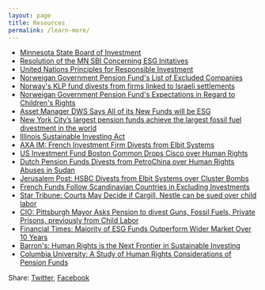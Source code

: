 ```yaml
---
layout: page
title: Resources
permalink: /learn-more/
---
```

- [Minnesota State Board of Investment](https://mn.gov/sbi/ "MN SBI Website")
- [Resolution of the MN SBI Concerning ESG Initatives](https://mn.gov/sbi/documents/MSBI%20Resolution%20on%20ESG%20-%20February%2026%202020.pdf "Resolution of the Minnesota State Board of Investment Concerning Environmental, Social, and Governance Initiatives")
- [United Nations Principles for Responsible Investment](https://www.unpri.org/pri/about-the-pri "UN Principles for Responsible Investment")
- [Norweigan Government Pension Fund's List of Excluded Companies](https://www.nbim.no/en/the-fund/responsible-investment/exclusion-of-companies/ "Norweigan Government Pension Fund's List of Excluded Companies")
- [Norway's KLP fund divests from firms linked to Israeli settlements](https://www.aljazeera.com/news/2021/7/5/norway-klp-fund-divests-from-firms-linked-to-israeli-settlements)
- [Norweigan Government Pension Fund's Expectations in Regard to Children's Rights](https://www.nbim.no/en/the-fund/responsible-investment/principles/expectations-to-companies/childrens-rights/ "Norweigan Government Pension Fund's Expectations to Companies in Regard to Children's Rights")
- [Asset Manager DWS Says All of its New Funds will be ESG](https://www.barrons.com/articles/asset-manager-dws-says-all-of-its-new-funds-this-year-will-be-esg-51612226370?st=jly9jsuscmhw7dz "Asset Manager DWS Says All of its New Funds will be ESG")
- [New York City’s largest pension funds achieve the largest fossil fuel divestment in the world](https://comptroller.nyc.gov/newsroom/mayor-de-blasio-comptroller-stringer-and-trustees-announce-estimated-4-billion-divestment-from-fossil-fuels/ "New York City’s largest pension funds achieve the largest fossil fuel divestment in the world")
- [Illinois Sustainable Investing Act](https://illinoistreasurer.gov/Local_Governments/Sustainable_Investing_Act "Illinois Local Government Sustainable Investing Act")
- [AXA IM: French Investment Firm Divests from Elbit Systems](https://www.business-humanrights.org/en/latest-news/french-investment-firm-axa-partially-divests-from-israeli-arms-manufacturer-elbit-systems/ "AXA IM Divests from Elbit")
- [US Investment Fund Boston Common Drops Cisco over Human Rights](https://www.triplepundit.com/story/2011/investor-drops-cisco-over-human-rights/103961 "Boston Common Drops Cisco")
- [Dutch Pension Funds Divests from PetroChina over Human Rights Abuses in Sudan](https://www.triplepundit.com/story/2008/pggm-will-divest-petrochina/98001 "Dutch Pension Fund Divests over Human Rights Abuses")
- [Jerusalem Post: HSBC Divests from Elbit Systems over Cluster Bombs](https://www.jpost.com/bds-threat/hsbc-tells-post-we-divested-from-elbit-over-clusters-bombs-not-bds-576175 "HSBC Divests from Elbit")
- [French Funds Follow Scandinavian Countries in Excluding Investments](https://www.triplepundit.com/story/2012/french-funds-follow-lead-exclusion/105651 "French funds follow suit")
- [Star Tribune: Courts May Decide if Cargill, Nestle can be sued over child labor](https://www.startribune.com/looking-at-child-slaves-on-cocoa-farms-supreme-court-may-extend-legal-ground-for-globalized-u-s-fir/573430191/?refresh=true "Courts may decide if Cargill, Nestle can be sued over child labor")
- [CIO: Pittsburgh Mayor Asks Pension to divest Guns, Fossil Fuels, Private Prisons, previously from Child Labor](https://www.ai-cio.com/news/pittsburgh-mayor-asks-pension-divest-guns-fossil-fuels-private-prisons/ "Pittsburgh Mayor Asks Pension to Divest From Unethical Investments")
- [Financial Times: Majority of ESG Funds Outperform Wider Market Over 10 Years](https://www.ft.com/content/733ee6ff-446e-4f8b-86b2-19ef42da3824 "Majority of ESG funds outperform wider market over 10 years")
- [Barron's: Human Rights is the Next Frontier in Sustainable Investing](https://www.barrons.com/articles/human-rights-is-the-next-frontier-of-sustainable-investing-51603393387 "Human Rights is the Next Frontier of Sustainable Investing")
- [Columbia University: A Study of Human Rights Considerations of Pension Funds](https://www.humanrightscolumbia.org/sites/default/files/bhr_pension_funds_2018.pdf "Columbia University: A Study of Human Rights Considerations of Pension Funds")

<div>
    <p><span class="share-box">Share:</span> <a href="http://twitter.com/share?text={{ page.title }}&url={{site.url}}{{page.url}}" target="_blank">Twitter</a>, <a href="https://www.facebook.com/sharer.php?u={{site.url}}{{page.url}}" target="_blank">Facebook</a></p>
  </div>
